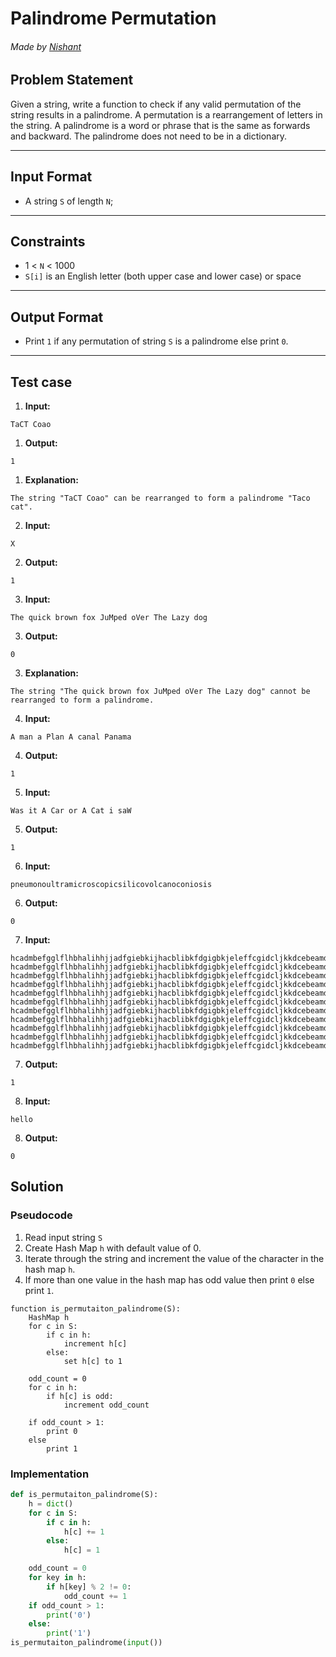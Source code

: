 # Palindrome Permutation

###### Made by [Nishant](https://github.com/nishantHolla)

## Problem Statement
Given a string, write a function to check if any valid permutation of the string results in a
palindrome. A permutation is a rearrangement of letters in the string. A palindrome is a word or
phrase that is the same as forwards and backward. The palindrome does not need to be in a dictionary.

---

## Input Format
- A string `S` of length `N`;

---

## Constraints
- 1 < `N` < 1000
- `S[i]` is an English letter (both upper case and lower case) or space

---

## Output Format
- Print `1` if any permutation of string `S` is a palindrome else print `0`.

---

## Test case

1. **Input:**
```
TaCT Coao
```

1. **Output:**
```
1
```

1. **Explanation:**
```plaintext
The string "TaCT Coao" can be rearranged to form a palindrome "Taco cat".
```

2. **Input:**
```
X
```

2. **Output:**
```
1
```

3. **Input:**
```
The quick brown fox JuMped oVer The Lazy dog
```

3. **Output:**
```
0
```

3. **Explanation:**
```plaintext
The string "The quick brown fox JuMped oVer The Lazy dog" cannot be rearranged to form a palindrome.
```


4. **Input:**
```
A man a Plan A canal Panama
```

4. **Output:**
```
1
```

5. **Input:**
```
Was it A Car or A Cat i saW
```

5. **Output:**
```
1
```

6. **Input:**
```
pneumonoultramicroscopicsilicovolcanoconiosis
```

6. **Output:**
```
0
```

7. **Input:**
```
hcadmbefgglflhbhalihhjjadfgiebkijhacblibkfdgigbkjeleffcgidcljkkdcebeamdeimchchjddmalefmbmkmagflgjkjkica hcadmbefgglflhbhalihhjjadfgiebkijhacblibkfdgigbkjeleffcgidcljkkdcebeamdeimchchjddmalefmbmkmagflgjkjkica hcadmbefgglflhbhalihhjjadfgiebkijhacblibkfdgigbkjeleffcgidcljkkdcebeamdeimchchjddmalefmbmkmagflgjkjkica hcadmbefgglflhbhalihhjjadfgiebkijhacblibkfdgigbkjeleffcgidcljkkdcebeamdeimchchjddmalefmbmkmagflgjkjkica hcadmbefgglflhbhalihhjjadfgiebkijhacblibkfdgigbkjeleffcgidcljkkdcebeamdeimchchjddmalefmbmkmagflgjkjkica hcadmbefgglflhbhalihhjjadfgiebkijhacblibkfdgigbkjeleffcgidcljkkdcebeamdeimchchjddmalefmbmkmagflgjkjkica hcadmbefgglflhbhalihhjjadfgiebkijhacblibkfdgigbkjeleffcgidcljkkdcebeamdeimchchjddmalefmbmkmagflgjkjkica hcadmbefgglflhbhalihhjjadfgiebkijhacblibkfdgigbkjeleffcgidcljkkdcebeamdeimchchjddmalefmbmkmagflgjkjkica hcadmbefgglflhbhalihhjjadfgiebkijhacblibkfdgigbkjeleffcgidcljkkdcebeamdeimchchjddmalefmbmkmagflgjkjkica hcadmbefgglflhbhalihhjjadfgiebkijhacblibkfdgigbkjeleffcgidcljkkdcebeamdeimchchjddmalefmbmkmagflgjkjkica hcadmbefgglflhbhalihhjjadfgiebkijhacblibkfdgigbkjeleffcgidcljkkdcebeamdeimchchjddmalefmbmkmagflgjkjkica
```

7. **Output:**
```
1
```

8. **Input:**
```
hello
```

8. **Output:**
```
0
```

## Solution

### Pseudocode
1. Read input string `S`
2. Create Hash Map `h` with default value of 0.
3. Iterate through the string and increment the value of the character in the hash map `h`.
4. If more than one value in the hash map has odd value then print `0` else print `1`.

```plaintext
function is_permutaiton_palindrome(S):
    HashMap h
    for c in S:
        if c in h:
            increment h[c]
        else:
            set h[c] to 1

    odd_count = 0
    for c in h:
        if h[c] is odd:
            increment odd_count

    if odd_count > 1:
        print 0
    else
        print 1
```

### Implementation

```python
def is_permutaiton_palindrome(S):
	h = dict()
	for c in S:
		if c in h:
			h[c] += 1
		else:
			h[c] = 1

	odd_count = 0
	for key in h:
		if h[key] % 2 != 0:
			odd_count += 1
	if odd_count > 1:
		print('0')
	else:
		print('1')
is_permutaiton_palindrome(input())
```
